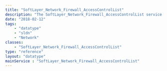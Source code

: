 ```yaml
---
title: "SoftLayer_Network_Firewall_AccessControlList"
description: "The SoftLayer_Network_Firewall_AccessControlList service accesses general information relating to a single SoftLayer firewall access control list.  This is the object which ties the running rules to a specific context. The current running rule set can be pulled from this service. Use the [[SoftLayer Network Firewall Template]] service to pull SoftLayer recommended rule set templates. Use the [[SoftLayer Network Firewall Update Request]] service to submit a firewall update request. "
date: "2018-02-12"
tags:
    - "datatype"
    - "sldn"
    - "Network"
classes:
    - "SoftLayer_Network_Firewall_AccessControlList"
type: "reference"
layout: "datatype"
mainService : "SoftLayer_Network_Firewall_AccessControlList"
---
```

